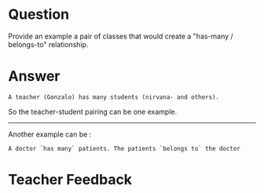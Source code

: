 # Question

Provide an example a pair of classes that would create a "has-many / belongs-to" relationship.

# Answer
    A teacher (Gonzalo) has many students (nirvana- and others). 
    
So the teacher-student pairing can be one example. 
___
Another example can be :

    A doctor `has many` patients. The patients `belongs to` the doctor


# Teacher Feedback